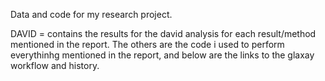 Data and code for my research project.

DAVID = contains the results for the david analysis for each result/method mentioned in the report. 
The others are the code i used to perform everythinhg mentioned in the report, and below are the links to the glaxay workflow and history. 
